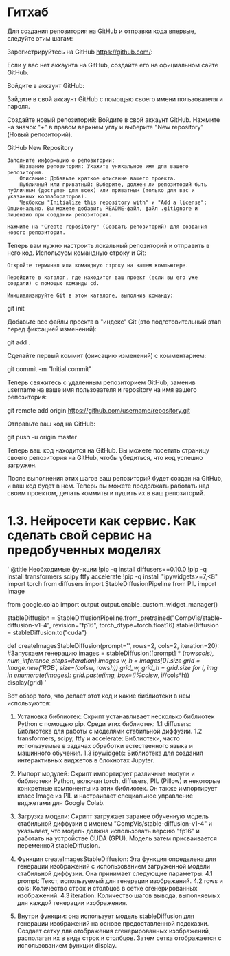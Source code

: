 # Гитхаб

Для создания репозитория на GitHub и отправки кода впервые, следуйте этим шагам:

Зарегистрируйтесь на GitHub https://github.com/:

Если у вас нет аккаунта на GitHub, создайте его на официальном сайте GitHub.

Войдите в аккаунт GitHub:

Зайдите в свой аккаунт GitHub с помощью своего имени пользователя и пароля.

Создайте новый репозиторий:
    Войдите в свой аккаунт GitHub.
    Нажмите на значок "+" в правом верхнем углу и выберите "New repository" (Новый репозиторий).

GitHub New Repository

    Заполните информацию о репозитории:
        Название репозитория: Укажите уникальное имя для вашего репозитория.
        Описание: Добавьте краткое описание вашего проекта.
        Публичный или приватный: Выберите, должен ли репозиторий быть публичным (доступен для всех) или приватным (только для вас и указанных коллабораторов).
        Чекбоксы "Initialize this repository with" и "Add a license": Опционально. Вы можете добавить README-файл, файл .gitignore и лицензию при создании репозитория.

    Нажмите на "Create repository" (Создать репозиторий) для создания нового репозитория.


Теперь вам нужно настроить локальный репозиторий и отправить в него код. Используем командную строку и Git:

    Откройте терминал или командную строку на вашем компьютере.

    Перейдите в каталог, где находится ваш проект (если вы его уже создали) с помощью команды cd.

    Инициализируйте Git в этом каталоге, выполнив команду:

git init

Добавьте все файлы проекта в "индекс" Git (это подготовительный этап перед фиксацией изменений):

git add .

Сделайте первый коммит (фиксацию изменений) с комментарием:

git commit -m "Initial commit"

Теперь свяжитесь с удаленным репозиторием GitHub, заменив username на ваше имя пользователя и repository на имя вашего репозитория:

git remote add origin https://github.com/username/repository.git

Отправьте ваш код на GitHub:

git push -u origin master

Теперь ваш код находится на GitHub. Вы можете посетить страницу своего репозитория на GitHub, чтобы убедиться, что код успешно загружен.

После выполнения этих шагов ваш репозиторий будет создан на GitHub, и ваш код будет в нем. Теперь вы можете продолжать работать над своим проектом, делать коммиты и пушить их в ваш репозиторий.


# 1.3. Нейросети как сервис. Как сделать свой сервис на предобученных моделях

'
@title Необходимые функции
!pip -q install diffusers==0.10.0
!pip -q install transformers scipy ftfy accelerate
!pip -q install "ipywidgets>=7,<8"
import torch
from diffusers import StableDiffusionPipeline
from PIL import Image

from google.colab import output
output.enable_custom_widget_manager()

stableDiffusion = StableDiffusionPipeline.from_pretrained("CompVis/stable-diffusion-v1-4", revision="fp16", torch_dtype=torch.float16)
stableDiffusion = stableDiffusion.to("cuda")


def createImagesStableDiffusion(prompt='', rows=2, cols=2, iteration=20):
  #Запускаем генерацию
  images =  stableDiffusion([prompt] * (rows*cols), num_inference_steps=iteration).images
  w, h = images[0].size
  grid = Image.new('RGB', size=(cols*w, rows*h))
  grid_w, grid_h = grid.size
  for i, img in enumerate(images):
      grid.paste(img, box=(i%cols*w, i//cols*h))
  display(grid)
  '

Вот обзор того, что делает этот код и какие библиотеки в нем используются:

1. Установка библиотек: Скрипт устанавливает несколько библиотек Python с помощью pip. Среди этих библиотек:
    1.1 diffusers: Библиотека для работы с моделями стабильной диффузии.
    1.2 transformers, scipy, ftfy и accelerate: Библиотеки, часто используемые в задачах обработки естественного языка и машинного обучения.
    1.3 ipywidgets: Библиотека для создания интерактивных виджетов в блокнотах Jupyter.

2. Импорт модулей: Скрипт импортирует различные модули и библиотеки Python, включая torch, diffusers, PIL (Pillow) и некоторые конкретные компоненты из этих библиотек. Он также импортирует класс Image из PIL и настраивает специальное управление виджетами для Google Colab.

3. Загрузка модели: Скрипт загружает заранее обученную модель стабильной диффузии с именем "CompVis/stable-diffusion-v1-4" и указывает, что модель должна использовать версию "fp16" и работать на устройстве CUDA (GPU). Модель затем присваивается переменной stableDiffusion.

4. Функция createImagesStableDiffusion: Эта функция определена для генерации изображений с использованием загруженной модели стабильной диффузии. Она принимает следующие параметры:
    4.1 prompt: Текст, используемый для генерации изображений.
    4.2 rows и cols: Количество строк и столбцов в сетке сгенерированных изображений.
    4.3 iteration: Количество шагов вывода, выполняемых для каждой генерации изображения.

5. Внутри функции: она использует модель stableDiffusion для генерации изображений на основе предоставленной подсказки. Создает сетку для отображения сгенерированных изображений, располагая их в виде строк и столбцов. Затем сетка отображается с использованием функции display.